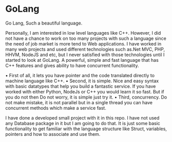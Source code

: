 # GoLang
Go Lang, Such a beautiful language.

Personally, I am interested in low level languages like C++. However, I did not have a chance to work on too many projects with such a language since the need of job market is more tend to Web applications. I have worked in many web projects and used different technologies such as.Net MVC, PHP, HHVM, NodeJS and etc, but I never satisfied with those technologies until I started to look at GoLang.
A powerful, simple and fast language that has C++ features and gives ability to have concurrent functionality.

•	First of all, it lets you have pointer and the code translated directly to machine language like C++.
•	Second, it is simple. Nice and easy syntax with basic datatypes that help you build a fantastic service. If you have worked with either Python, NodeJs or C++ you would learn it so fast. But if you do not then Do not worry, it is simple just try it.
•	Third, concurrency. Do not make mistake, it is not parallel but in a single thread you can have concurrent methods which make a service fast.

I have done a developed small project with it in this repo. I have not used any Database package in it but I am going to do that.
It is just some basic functionality to get familiar with the language structure like Struct, variables, pointers and how to associate and use them.
